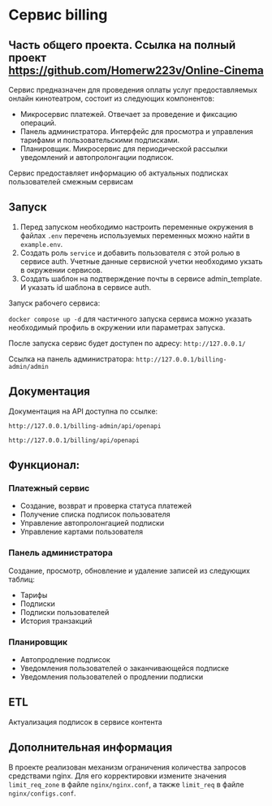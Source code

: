 
# Сервис billing
## Часть общего проекта. Ссылка на полный проект https://github.com/Homerw223v/Online-Cinema
Сервис предназначен для проведения оплаты услуг предоставляемых онлайн кинотеатром, состоит из следующих компонентов: 
 - Микросервис платежей. Отвечает за проведение и фиксацию операций.
 - Панель администратора. Интерфейс для просмотра и управления тарифами и пользовательскими подписками.
 - Планировщик. Микросервис для периодической рассылки уведомлений и автопролонгации подписок.

Сервис предоставляет информацию об актуальных подписках пользователей смежным сервисам



## Запуск
1. Перед запуском необходимо настроить переменные окружения в файлах `.env` перечень используемых переменных можно найти
в `example.env`. 
2. Создать роль `service` и добавить пользователя с этой ролью в сервисе auth. Учетные данные сервисной учетки 
необходимо укзать в окружении сервисов.
3. Создать шаблон на подтверждение почты в сервисе admin_template. И указать id шаблона в сервисе auth.

Запуск рабочего сервиса:

`docker compose up -d` для частичного запуска сервиса можно указать необходимый профиль в окружении или параметрах 
запуска.

После запуска сервис будет доступен по адресу: `http://127.0.0.1/`

Ссылка на панель администратора: `http://127.0.0.1/billing-admin/admin`

## Документация
Документация на API доступна по ссылке:

`http://127.0.0.1/billing-admin/api/openapi`

`http://127.0.0.1/billing/api/openapi`

## Функционал:

### Платежный сервис

- Создание, возврат и проверка статуса платежей
- Получение списка подписок пользователя
- Управление автопролонгацией подписки
- Управление картами пользователя

### Панель администратора

Создание, просмотр, обновление и удаление записей из следующих таблиц:
- Тарифы
- Подписки
- Подписки пользователей
- История транзакций

### Планировщик

- Автопродление подписок
- Уведомления пользователей о заканчивающейся подписке
- Уведомления пользователей о продлении подписки

## ETL

Актуализация подписок в сервисе контента


## Дополнительная информация

В проекте реализован механизм ограничения количества запросов средствами nginx. Для его корректировки измените значения 
`limit_req_zone` в файле `nginx/nginx.conf`, а также `limit_req` в файле `nginx/configs.conf`.

